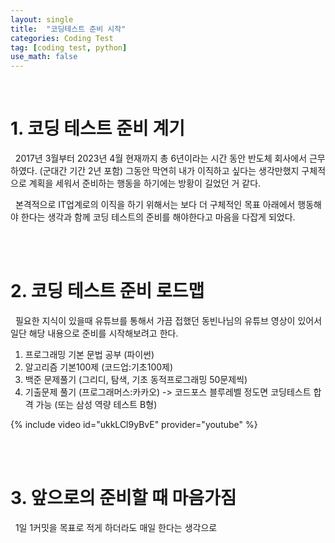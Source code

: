 ```yaml
---
layout: single
title:  "코딩테스트 준비 시작"
categories: Coding Test
tag: [coding test, python]
use_math: false
---
```


<br>

# 1. 코딩 테스트 준비 계기
&nbsp; 2017년 3월부터 2023년 4월 현재까지 총 6년이라는 시간 동안 반도체 회사에서 근무하였다. (군대간 기간 2년 포함) 그동안 막연히 내가 이직하고 싶다는 생각만했지 구체적으로 계획을 세워서 준비하는 행동을 하기에는 방황이 길었던 거 같다.

&nbsp; 본격적으로 IT업계로의 이직을 하기 위해서는 보다 더 구체적인 목표 아래에서 행동해야 한다는 생각과 함께 코딩 테스트의 준비를 해야한다고 마음을 다잡게 되었다.

<br><br>

# 2. 코딩 테스트 준비 로드맵
&nbsp; 필요한 지식이 있을때 유튜브를 통해서 가끔 접했던 동빈나님의 유튜브 영상이 있어서 일단 해당 내용으로 준비를 시작해보려고 한다.

1. 프로그래밍 기본 문법 공부 (파이썬)
2. 알고리즘 기본100제 (코드업:기초100제)
3. 백준 문제풀기 (그리디, 탐색, 기초 동적프로그래밍 50문제씩)
4. 기출문제 풀기 (프로그래머스:카카오)
 -> 코드포스 블루레벨 정도면 코딩테스트 합격 가능 (또는 삼성 역량 테스트 B형)

{% include video id="ukkLCl9yBvE" provider="youtube" %}

<br><br>

# 3. 앞으로의 준비할 때 마음가짐
&nbsp; 1일 1커밋을 목표로 적게 하더라도 매일 한다는 생각으로 